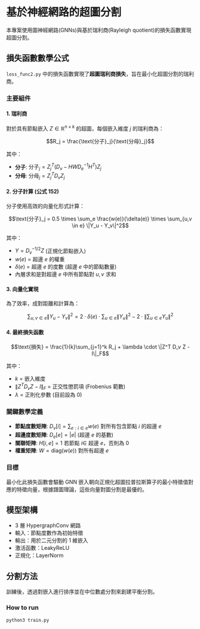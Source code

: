 # 基於神經網路的超圖分割

本專案使用圖神經網路(GNNs)與基於瑞利商(Rayleigh quotient)的損失函數實現超圖分割。

## 損失函數數學公式

`loss_func2.py` 中的損失函數實現了**超圖瑞利商損失**，旨在最小化超圖分割的瑞利商。

### 主要組件

#### 1. 瑞利商
對於具有節點嵌入 $Z \in \mathbb{R}^{n \times k}$ 的超圖，每個嵌入維度 $j$ 的瑞利商為：

$$R_j = \frac{\text{分子}_j}{\text{分母}_j}$$

其中：
- **分子**: $\text{分子}_j = Z_j^T (D_v - H W D_e^{-1} H^T) Z_j$
- **分母**: $\text{分母}_j = Z_j^T D_v Z_j$

#### 2. 分子計算 (公式 152)
分子使用高效的向量化形式計算：

$$\text{分子}_j = 0.5 \times \sum_e \frac{w(e)}{\delta(e)} \times \sum_{u,v \in e} \|Y_u - Y_v\|^2$$

其中：
- $Y = D_v^{-1/2} Z$ (正規化節點嵌入)
- $w(e)$ = 超邊 $e$ 的權重
- $\delta(e)$ = 超邊 $e$ 的度數 (超邊 $e$ 中的節點數量)
- 內層求和是對超邊 $e$ 中所有節點對 $u,v$ 求和

#### 3. 向量化實現
為了效率，成對距離和計算為：

$$\sum_{u,v \in e} \|Y_u - Y_v\|^2 = 2 \cdot \delta(e) \cdot \sum_{u \in e} \|Y_u\|^2 - 2 \cdot \left\|\sum_{u \in e} Y_u\right\|^2$$

#### 4. 最終損失函數

$$\text{損失} = \frac{1}{k}\sum_{j=1}^k R_j + \lambda \cdot \|Z^T D_v Z - I\|_F$$

其中：
- $k$ = 嵌入維度
- $\|Z^T D_v Z - I\|_F$ = 正交性懲罰項 (Frobenius 範數)
- $\lambda$ = 正則化參數 (目前設為 0)

### 關鍵數學定義

- **節點度數矩陣**: $D_v[i] = \sum_{e: i \in e} w(e)$ 對所有包含節點 $i$ 的超邊 $e$
- **超邊度數矩陣**: $D_e[e] = |e|$ (超邊 $e$ 的基數)  
- **關聯矩陣**: $H[i,e] = 1$ 若節點 $i \in$ 超邊 $e$，否則為 0
- **權重矩陣**: $W = \text{diag}(w(e))$ 對所有超邊 $e$

### 目標
最小化此損失函數會驅動 GNN 嵌入朝向正規化超圖拉普拉斯算子的最小特徵值對應的特徵向量，根據譜圖理論，這些向量對圖分割是最優的。

## 模型架構
- 3 層 HypergraphConv 網路
- 輸入：節點度數作為初始特徵
- 輸出：用於二元分割的 1 維嵌入
- 激活函數：LeakyReLU
- 正規化：LayerNorm

## 分割方法
訓練後，透過對嵌入進行排序並在中位數處分割來創建平衡分割。

### How to run
```bash
python3 train.py
```